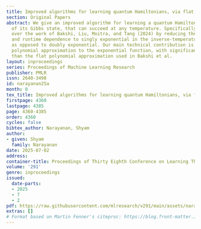 ```yaml
---
title: Improved algorithms for learning quantum Hamiltonians, via flat polynomials
section: Original Papers
abstract: We give an improved algorithm for learning a quantum Hamiltonian given copies
  of its Gibbs state, that can succeed at any temperature. Specifically, we improve
  over the work of Bakshi, Liu, Moitra, and Tang (2024) by reducing the sample complexity
  and runtime dependence to singly exponential in the inverse-temperature parameter,
  as opposed to doubly exponential. Our main technical contribution is a new flat
  polynomial approximation to the exponential function, with significantly lower degree
  than the flat polynomial approximation used in Bakshi et al.
layout: inproceedings
series: Proceedings of Machine Learning Research
publisher: PMLR
issn: 2640-3498
id: narayanan25a
month: 0
tex_title: Improved algorithms for learning quantum Hamiltonians, via flat polynomials
firstpage: 4360
lastpage: 4385
page: 4360-4385
order: 4360
cycles: false
bibtex_author: Narayanan, Shyam
author:
- given: Shyam
  family: Narayanan
date: 2025-07-02
address:
container-title: Proceedings of Thirty Eighth Conference on Learning Theory
volume: '291'
genre: inproceedings
issued:
  date-parts:
  - 2025
  - 7
  - 2
pdf: https://raw.githubusercontent.com/mlresearch/v291/main/assets/narayanan25a/narayanan25a.pdf
extras: []
# Format based on Martin Fenner's citeproc: https://blog.front-matter.io/posts/citeproc-yaml-for-bibliographies/
---
```

